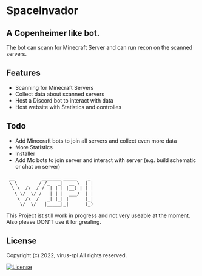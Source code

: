 # SpaceInvador
## A Copenheimer like bot.

The bot can scann for Minecraft Server and can run recon on the scanned servers.
## Features
- Scanning for Minecraft Servers
- Collect data about scanned servers
- Host a Discord bot to interact with data
- Host website with Statistics and controlles

## Todo

- Add Minecraft bots to join all servers and collect even more data
- More Statistics
- Installer
- Add Mc bots to join server and interact with server (e.g. build schematic or chat on server)

```
 __          _______ _____    _ 
 \ \        / /_   _|  __ \  | |
  \ \  /\  / /  | | | |__) | | |
   \ \/  \/ /   | | |  ___/  | |
    \  /\  /   _| |_| |      |_|
     \/  \/   |_____|_|      (_)
```             
This Project ist still work in progress and not very useable at the moment.
Also please DON'T use it for greafing.

## License
Copyright (c) 2022, virus-rpi
All rights reserved.

[![License](https://img.shields.io/badge/License-BSD_3--Clause-blue.svg)](https://opensource.org/licenses/BSD-3-Clause)
